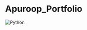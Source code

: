 # Apuroop_Portfolio


![Python](https://www.google.com/search?sca_esv=587375602&rlz=1C5CHFA_enUS1023US1023&sxsrf=AM9HkKluYuXBD8kosqkwZQjwifCGTCk-KA:1701570442053&q=python&tbm=isch&source=lnms&sa=X&ved=2ahUKEwijzojum_KCAxWbF1kFHR_NArwQ0pQJegQIDhAB&biw=1280&bih=714&dpr=2#imgrc=R_Z2LEghE0FruM) 

